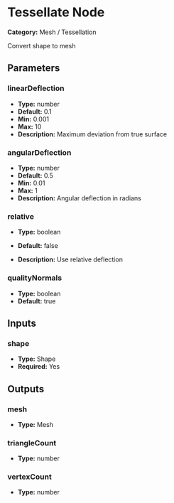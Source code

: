 
# Tessellate Node

**Category:** Mesh / Tessellation

Convert shape to mesh

## Parameters


### linearDeflection
- **Type:** number
- **Default:** 0.1
- **Min:** 0.001
- **Max:** 10
- **Description:** Maximum deviation from true surface


### angularDeflection
- **Type:** number
- **Default:** 0.5
- **Min:** 0.01
- **Max:** 1
- **Description:** Angular deflection in radians


### relative
- **Type:** boolean
- **Default:** false


- **Description:** Use relative deflection


### qualityNormals
- **Type:** boolean
- **Default:** true





## Inputs


### shape
- **Type:** Shape
- **Required:** Yes



## Outputs


### mesh
- **Type:** Mesh



### triangleCount
- **Type:** number



### vertexCount
- **Type:** number




